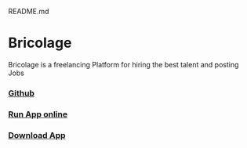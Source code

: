 README.md
# Bricolage

Bricolage is a freelancing Platform for hiring the best talent and posting Jobs

### [Github](https://github.com/dcode333/Bricolage)

### [Run App online](https://appetize.io/app/wjxbesypv2c7ocflzzf7sj25qi)

### [Download App](https://drive.google.com/drive/folders/1GzHRTliVYQOI7yCK308r3jAjkWZg4bYT?usp=sharing)
